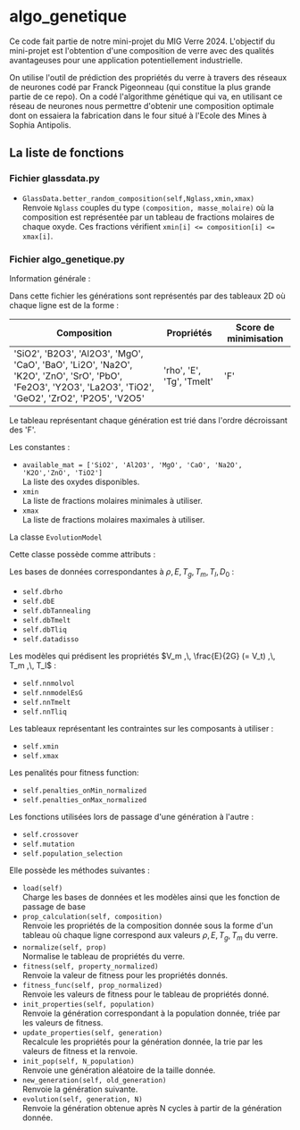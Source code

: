 # algo_genetique

Ce code fait partie de notre mini-projet du MIG Verre 2024. L'objectif du mini-projet est l'obtention d'une composition de verre avec des qualités avantageuses pour une application potentiellement industrielle.

<!--"une application potentiellement industrielle" :D -->

On utilise l'outil de prédiction des propriétés du verre à travers des réseaux de neurones codé par Franck Pigeonneau (qui constitue la plus grande partie de ce repo). On a codé l'algorithme génétique qui va, en utilisant ce réseau de neurones nous permettre d'obtenir une composition optimale dont on essaiera la fabrication dans le four situé à l'Ecole des Mines à Sophia Antipolis.

## La liste de fonctions

### Fichier glassdata.py

- `GlassData.better_random_composition(self,Nglass,xmin,xmax)`  
Renvoie `Nglass` couples du type `(composition, masse_molaire)` où la composition est représentée par un tableau de fractions molaires de chaque oxyde. Ces fractions vérifient `xmin[i] <= composition[i] <= xmax[i]`.

### Fichier algo_genetique.py

Information générale :

Dans cette fichier les générations sont représentés par des tableaux 2D où chaque ligne est de la forme :

| Composition | Propriétés | Score de minimisation |
| --- | --- | --- |
| 'SiO2', 'B2O3', 'Al2O3', 'MgO', 'CaO', 'BaO', 'Li2O', 'Na2O', 'K2O', 'ZnO', 'SrO', 'PbO', 'Fe2O3', 'Y2O3', 'La2O3', 'TiO2', 'GeO2', 'ZrO2', 'P2O5', 'V2O5' | 'rho', 'E', 'Tg', 'Tmelt' | 'F' |

Le tableau représentant chaque génération est trié dans l'ordre décroissant des 'F'.

Les constantes :

- `available_mat = ['SiO2', 'Al2O3', 'MgO', 'CaO', 'Na2O', 'K2O','ZnO', 'TiO2']`  
La liste des oxydes disponibles.
- `xmin`  
La liste de fractions molaires minimales à utiliser.
- `xmax`  
La liste de fractions molaires maximales à utiliser.

La classe `EvolutionModel`  

Cette classe possède comme attributs :

Les bases de données correspondantes à $\rho ,\, E ,\, T_g ,\, T_m ,\, T_l ,\, D_0$ :

- `self.dbrho`
- `self.dbE`
- `self.dbTannealing`
- `self.dbTmelt`
- `self.dbTliq`
- `self.datadisso`

Les modèles qui prédisent les propriétés $V_m ,\, \frac{E}{2G} (= V_t) ,\, T_m ,\, T_l$ :

- `self.nnmolvol`
- `self.nnmodelEsG`
- `self.nnTmelt`
- `self.nnTliq`

Les tableaux représentant les contraintes sur les composants à utiliser :

- `self.xmin`
- `self.xmax`

Les penalités pour fitness function:

- `self.penalties_onMin_normalized`
- `self.penalties_onMax_normalized`

Les fonctions utilisées lors de passage d'une génération à l'autre :

- `self.crossover`
- `self.mutation`
- `self.population_selection`

Elle possède les méthodes suivantes :

<!-- TO DO -->

- `load(self)`  
Charge les bases de données et les modèles ainsi que les fonction de passage de base
- `prop_calculation(self, composition)`  
Renvoie les propriétés de la composition donnée sous la forme d'un tableau où chaque ligne correspond aux valeurs $\rho ,\, E ,\, T_g ,\, T_m$ du verre.
- `normalize(self, prop)`  
Normalise le tableau de propriétés du verre.
- `fitness(self, property_normalized)`  
Renvoie la valeur de fitness pour les propriétés donnés.
- `fitness_func(self, prop_normalized)`  
Renvoie les valeurs de fitness pour le tableau de propriétés donné.
- `init_properties(self, population)`  
Renvoie la génération correspondant à la population donnée, triée par les valeurs de fitness.
- `update_properties(self, generation)`  
Recalcule les propriétés pour la génération donnée, la trie par les valeurs de fitness et la renvoie.
- `init_pop(self, N_population)`  
Renvoie une génération aléatoire de la taille donnée.
- `new_generation(self, old_generation)`  
Renvoie la génération suivante.
- `evolution(self, generation, N)`  
Renvoie la génération obtenue après N cycles à partir de la génération donnée.
